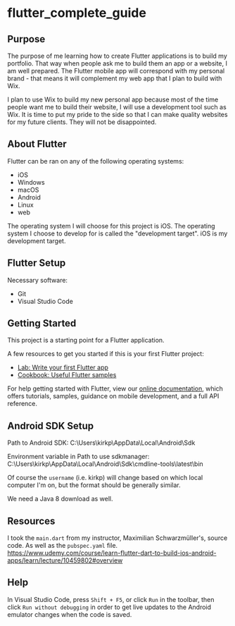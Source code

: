 # flutter_complete_guide

## Purpose

The purpose of me learning how to create Flutter applications is to build my portfolio. That way when people ask me to build them an app or a website, I am well prepared. The Flutter mobile app will correspond with my personal brand - that means it will complement my web app that I plan to build with Wix.

I plan to use Wix to build my new personal app because most of the time people want me to build their website, I will use a development tool such as Wix. It is time to put my pride to the side so that I can make quality websites for my future clients. They will not be disappointed.

## About Flutter
Flutter can be ran on any of the following operating systems:
- iOS
- Windows
- macOS
- Android
- Linux
- web

The operating system I will choose for this project is iOS. The operating system I choose to develop for is called the "development target". iOS is my development target.

## Flutter Setup
Necessary software:
- Git
- Visual Studio Code

## Getting Started

This project is a starting point for a Flutter application.

A few resources to get you started if this is your first Flutter project:

- [Lab: Write your first Flutter app](https://flutter.dev/docs/get-started/codelab)
- [Cookbook: Useful Flutter samples](https://flutter.dev/docs/cookbook)

For help getting started with Flutter, view our
[online documentation](https://flutter.dev/docs), which offers tutorials,
samples, guidance on mobile development, and a full API reference.

## Android SDK Setup

Path to Android SDK:
C:\Users\kirkp\AppData\Local\Android\Sdk

Environment variable in Path to use sdkmanager:
C:\Users\kirkp\AppData\Local\Android\Sdk\cmdline-tools\latest\bin

Of course the `username` (i.e. kirkp) will change based on which local computer I'm on, but the format should be generally similar.

We need a Java 8 download as well.

## Resources

I took the `main.dart` from my instructor, Maximilian Schwarzmüller's, source code. As well as the `pubspec.yaml` file.
https://www.udemy.com/course/learn-flutter-dart-to-build-ios-android-apps/learn/lecture/10459802#overview

## Help

In Visual Studio Code, press `Shift + F5`, or click `Run` in the toolbar, then click `Run without debugging` in order to get live updates to the Android emulator changes when the code is saved.
